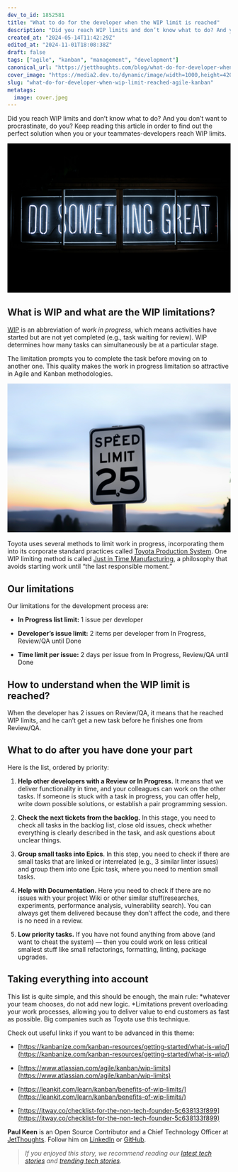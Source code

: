 ```yaml
---
dev_to_id: 1852581
title: "What to do for the developer when the WIP limit is reached"
description: "Did you reach WIP limits and don’t know what to do? And you don’t want to procrastinate, do you? Keep..."
created_at: "2024-05-14T11:42:29Z"
edited_at: "2024-11-01T18:08:38Z"
draft: false
tags: ["agile", "kanban", "management", "development"]
canonical_url: "https://jetthoughts.com/blog/what-do-for-developer-when-wip-limit-reached-agile-kanban/"
cover_image: "https://media2.dev.to/dynamic/image/width=1000,height=420,fit=cover,gravity=auto,format=auto/https%3A%2F%2Fraw.githubusercontent.com%2Fjetthoughts%2Fjetthoughts.github.io%2Fmaster%2Fstatic%2Fassets%2Fimg%2Fblog%2Fwhat-do-for-developer-when-wip-limit-reached-agile-kanban%2Ffile_0.jpeg"
slug: "what-do-for-developer-when-wip-limit-reached-agile-kanban"
metatags:
  image: cover.jpeg
---
```


Did you reach WIP limits and don’t know what to do? And you don’t want to procrastinate, do you? Keep reading this article in order to find out the perfect solution when you or your teammates-developers reach WIP limits.

![Photo by [Clark Tibbs](https://unsplash.com/@clarktibbs?utm_source=medium&utm_medium=referral) on [Unsplash](https://unsplash.com?utm_source=medium&utm_medium=referral)](file_0.jpeg)

## What is WIP and what are the WIP limitations?

[WIP](https://en.wikipedia.org/wiki/Work_in_process) is an abbreviation of *work in progress,* which means activities have started but are not yet completed (e.g., task waiting for review). WIP determines how many tasks can simultaneously be at a particular stage.

The limitation prompts you to complete the task before moving on to another one. This quality makes the work in progress limitation so attractive in Agile and Kanban methodologies.

![Photo by [Joshua Hoehne](https://unsplash.com/@mrthetrain?utm_source=unsplash&utm_medium=referral&utm_content=creditCopyText) on [Unsplash](https://unsplash.com/collections/2099577/jetthoughts?utm_source=unsplash&utm_medium=referral&utm_content=creditCopyText)](file_1.jpeg)

Toyota uses several methods to limit work in progress, incorporating them into its corporate standard practices called [Toyota Production System](https://en.wikipedia.org/wiki/Toyota_Production_System). One WIP limiting method is called [Just in Time Manufacturing](https://en.wikipedia.org/wiki/Just-in-time_manufacturing), a philosophy that avoids starting work until “the last responsible moment.”

## Our limitations

Our limitations for the development process are:

* **In Progress list limit:** 1 issue per developer

* **Developer’s issue limit:** 2 items per developer from In Progress, Review/QA until Done

* **Time limit per issue:** 2 days per issue from In Progress, Review/QA until Done

## How to understand when the WIP limit is reached?

When the developer has 2 issues on Review/QA, it means that he reached WIP limits, and he can’t get a new task before he finishes one from Review/QA.

## What to do after you have done your part

Here is the list, ordered by priority:

 1. **Help other developers with a Review or In Progress.** It means that we deliver functionality in time, and your colleagues can work on the other tasks. If someone is stuck with a task in progress, you can offer help, write down possible solutions, or establish a pair programming session.

 2. **Check the next tickets from the backlog.** In this stage, you need to check all tasks in the backlog list, close old issues, check whether everything is clearly described in the task, and ask questions about unclear things.

 3. **Group small tasks into Epics**. In this step, you need to check if there are small tasks that are linked or interrelated (e.g., 3 similar linter issues) and group them into one Epic task, where you need to mention small tasks.

 4. **Help with Documentation.** Here you need to check if there are no issues with your project Wiki or other similar stuff(researches, experiments, performance analysis, vulnerability search). You can always get them delivered because they don’t affect the code, and there is no need in a review.

 5. **Low priority tasks.** If you have not found anything from above (and want to cheat the system) — then you could work on less critical smallest stuff like small refactorings, formatting, linting, package upgrades.

## Taking everything into account

This list is quite simple, and this should be enough, the main rule: *whatever your team chooses, do not add new logic. *Limitations prevent overloading your work processes, allowing you to deliver value to end customers as fast as possible. Big companies such as Toyota use this technique.

Check out useful links if you want to be advanced in this theme:

* [https://kanbanize.com/kanban-resources/getting-started/what-is-wip/](https://kanbanize.com/kanban-resources/getting-started/what-is-wip/)

* [https://www.atlassian.com/agile/kanban/wip-limits](https://www.atlassian.com/agile/kanban/wip-limits)

* [https://leankit.com/learn/kanban/benefits-of-wip-limits/](https://leankit.com/learn/kanban/benefits-of-wip-limits/)

* [https://jtway.co/checklist-for-the-non-tech-founder-5c638133f899](https://jtway.co/checklist-for-the-non-tech-founder-5c638133f899)

**Paul Keen** is an Open Source Contributor and a Chief Technology Officer at [JetThoughts](https://www.jetthoughts.com). Follow him on [LinkedIn](https://www.linkedin.com/in/paul-keen/) or [GitHub](https://github.com/pftg).
>  *If you enjoyed this story, we recommend reading our [latest tech stories](https://jtway.co/latest) and [trending tech stories](https://jtway.co/trending).*
